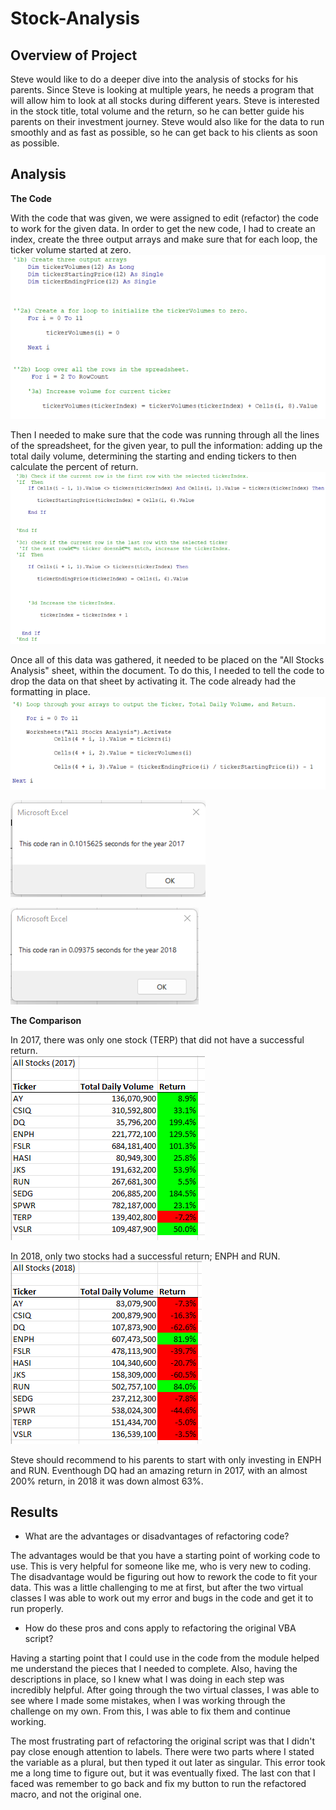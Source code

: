 # Stock-Analysis

## Overview of Project


Steve would like to do a deeper dive into the analysis of stocks for his parents.  Since Steve is looking at multiple years, he needs a program that will allow him to look at all stocks during different years.  Steve is interested in the stock title, total volume and the return, so he can better guide his parents on their investment journey.  Steve would also like for the data to run smoothly and as fast as possible, so he can get back to his clients as soon as possible.  

## Analysis

**The Code**

With the code that was given, we were assigned to edit (refactor) the code to work for the given data.  In order to get the new code, I had to create an index, create the three output arrays and make sure that for each loop, the ticker volume started at zero.  
![image part 1](Refactored_Code_Part_1.png)

Then I needed to make sure that the code was running through all the lines of the spreadsheet, for the given year, to pull the information: adding up the total daily volume, determining the starting and ending tickers to then calculate the percent of return.
![image part 2](Refactored_Code_Part_2.png)

Once all of this data was gathered, it needed to be placed on the "All Stocks Analysis" sheet, within the document.  To do this, I needed to tell the code to drop the data on that sheet by activating it. The code already had the formatting in place.  
![image part 3](Refactored_Code_Part_3.png)

![2017 time](VBA_Challenge_2017.png)

![2018 time](VBA_Challenge_2018.png)



**The Comparison**

In 2017, there was only one stock (TERP) that did not have a successful return.  
![2017](2017_All_Stocks_Data.png)


In 2018, only two stocks had a successful return; ENPH and RUN.  
![2018](2018_All_Stocks_Data.png)

Steve should recommend to his parents to start with only investing in ENPH and RUN.  Eventhough DQ had an amazing return in 2017, with an almost 200% return, in 2018 it was down almost 63%.  


## Results

-  What are the advantages or disadvantages of refactoring code?

The advantages would be that you have a starting point of working code to use.  This is very helpful for someone like me, who is very new to coding.  The disadvantage would be figuring out how to rework the code to fit your data.  This was a little challenging to me at first, but after the two virtual classes I was able to work out my error and bugs in the code and get it to run properly.  

- How do these pros and cons apply to refactoring the original VBA script?

Having a starting point that I could use in the code from the module helped me understand the pieces that I needed to complete.  Also, having the descriptions in place, so I knew what I was doing in each step was incredibly helpful.  After going through the two virtual classes, I was able to see where I made some mistakes, when I was working through the challenge on my own.  From this, I was able to fix them and continue working.  

The most frustrating part of refactoring the original script was that I didn't pay close enough attention to labels.  There were two parts where I stated the variable as a plural, but then typed it out later as singular.  This error took me a long time to figure out, but it was eventually fixed.  The last con that I faced was remember to go back and fix my button to run the refactored macro, and not the original one.  
